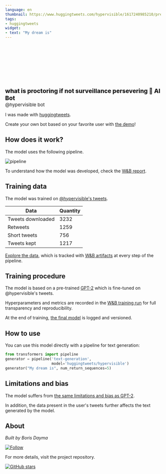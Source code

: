 ```yaml
---
language: en
thumbnail: https://www.huggingtweets.com/hypervisible/1617240985210/predictions.png
tags:
- huggingtweets
widget:
- text: "My dream is"
---
```


<div>
<div style="width: 132px; height:132px; border-radius: 50%; background-size: cover; background-image: url('https://pbs.twimg.com/profile_images/1275064805/wrist3_400x400.jpg')">
</div>
<div style="margin-top: 8px; font-size: 19px; font-weight: 800">what is proctoring if not surveillance persevering 🤖 AI Bot </div>
<div style="font-size: 15px">@hypervisible bot</div>
</div>

I was made with [huggingtweets](https://github.com/borisdayma/huggingtweets).

Create your own bot based on your favorite user with [the demo](https://colab.research.google.com/github/borisdayma/huggingtweets/blob/master/huggingtweets-demo.ipynb)!

## How does it work?

The model uses the following pipeline.

![pipeline](https://github.com/borisdayma/huggingtweets/blob/master/img/pipeline.png?raw=true)

To understand how the model was developed, check the [W&B report](https://wandb.ai/wandb/huggingtweets/reports/HuggingTweets-Train-a-Model-to-Generate-Tweets--VmlldzoxMTY5MjI).

## Training data

The model was trained on [@hypervisible's tweets](https://twitter.com/hypervisible).

| Data | Quantity |
| --- | --- |
| Tweets downloaded | 3232 |
| Retweets | 1259 |
| Short tweets | 756 |
| Tweets kept | 1217 |

[Explore the data](https://wandb.ai/wandb/huggingtweets/runs/2ig2xg6o/artifacts), which is tracked with [W&B artifacts](https://docs.wandb.com/artifacts) at every step of the pipeline.

## Training procedure

The model is based on a pre-trained [GPT-2](https://huggingface.co/gpt2) which is fine-tuned on @hypervisible's tweets.

Hyperparameters and metrics are recorded in the [W&B training run](https://wandb.ai/wandb/huggingtweets/runs/1t0vlj1u) for full transparency and reproducibility.

At the end of training, [the final model](https://wandb.ai/wandb/huggingtweets/runs/1t0vlj1u/artifacts) is logged and versioned.

## How to use

You can use this model directly with a pipeline for text generation:

```python
from transformers import pipeline
generator = pipeline('text-generation',
                     model='huggingtweets/hypervisible')
generator("My dream is", num_return_sequences=5)
```

## Limitations and bias

The model suffers from [the same limitations and bias as GPT-2](https://huggingface.co/gpt2#limitations-and-bias).

In addition, the data present in the user's tweets further affects the text generated by the model.

## About

*Built by Boris Dayma*

[![Follow](https://img.shields.io/twitter/follow/borisdayma?style=social)](https://twitter.com/intent/follow?screen_name=borisdayma)

For more details, visit the project repository.

[![GitHub stars](https://img.shields.io/github/stars/borisdayma/huggingtweets?style=social)](https://github.com/borisdayma/huggingtweets)
